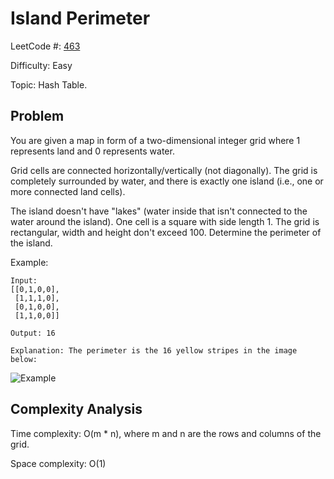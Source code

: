 # Island Perimeter

LeetCode #: [463](https://leetcode.com/problems/island-perimeter/)

Difficulty: Easy

Topic: Hash Table.

## Problem

You are given a map in form of a two-dimensional integer grid where 1 represents land and 0 represents water.

Grid cells are connected horizontally/vertically (not diagonally). The grid is completely surrounded by water, and there is exactly one island (i.e., one or more connected land cells).

The island doesn't have "lakes" (water inside that isn't connected to the water around the island). One cell is a square with side length 1. The grid is rectangular, width and height don't exceed 100. Determine the perimeter of the island.

Example:

```text
Input:
[[0,1,0,0],
 [1,1,1,0],
 [0,1,0,0],
 [1,1,0,0]]

Output: 16

Explanation: The perimeter is the 16 yellow stripes in the image below:
```

![Example](https://assets.leetcode.com/uploads/2018/10/12/island.png)

## Complexity Analysis

Time complexity: O(m * n), where m and n are the rows and columns of the grid.

Space complexity: O(1)
